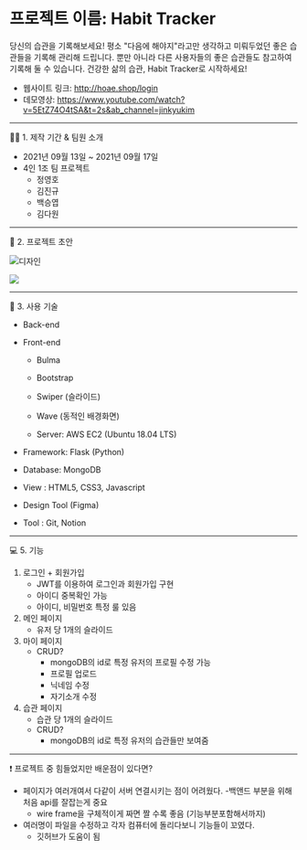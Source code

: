 # 프로젝트 이름: Habit Tracker

당신의 습관을 기록해보세요! 평소 "다음에 해야지"라고만 생각하고 미뤄두었던 좋은 습관들을 기록해 관리해 드립니다.
뿐만 아니라 다른 사용자들의 좋은 습관들도 참고하여 기록해 둘 수 있습니다. 건강한 삶의 습관, Habit Tracker로 시작하세요!

- 웹사이트 링크: http://hoae.shop/login
- 데모영상: https://www.youtube.com/watch?v=5EtZ74O4tSA&t=2s&ab_channel=jinkyukim

---

👨‍💻 1. 제작 기간 & 팀원 소개

- 2021년 09월 13일 ~ 2021년 09월 17일
- 4인 1조 팀 프로젝트
  - 정영호
  - 김진규
  - 백승엽
  - 김다원

---

🎨 2. 프로젝트 초안


![디자인](https://img1.daumcdn.net/thumb/R1280x0/?scode=mtistory2&fname=https%3A%2F%2Fblog.kakaocdn.net%2Fdn%2FcobrHB%2Fbtq60IS5LAV%2FIZCUGglheA826xIuj02Wpk%2Fimg.png "movie26_thumb")

<img src="https://s3-us-west-2.amazonaws.com/secure.notion-static.com/613acc61-6a14-4892-94d9-91a8fa1c9b96/login_page.png">

---

🔨 3. 사용 기술

- Back-end

- Front-end
  - Bulma
  - Bootstrap
  - Swiper (슬라이드)
  - Wave (동적인 배경화면)



  - Server: AWS EC2 (Ubuntu 18.04 LTS)

- Framework: Flask (Python)
- Database: MongoDB
- View : HTML5, CSS3, Javascript
- Design Tool (Figma)
- Tool : Git, Notion

---

💻 5. 기능

1. 로그인 + 회원가입
   - JWT를 이용하여 로그인과 회원가입 구현
   - 아이디 중복확인 가능
   - 아이디, 비밀번호 특정 룰 있음
2. 메인 페이지
   - 유저 당 1개의 슬라이드
3. 마이 페이지
   - CRUD?
     - mongoDB의 id로 특정 유저의 프로필 수정 가능
     - 프로필 업로드
     - 닉네임 수정
     - 자기소개 수정
4. 습관 페이지
   - 습관 당 1개의 슬라이드
   - CRUD?
     - mongoDB의 id로 특정 유저의 습관들만 보여줌

---

 ❗️ 프로젝트 중 힘들었지만 배운점이 있다면?

- 페이지가 여러개여서 다같이 서버 연결시키는 점이 어려웠다.
	-백앤드 부분을 위해 처음 api를 잘잡는게 중요
	- wire frame을 구체적이게 짜면 짤 수록 좋음 (기능부분포함해서까지)
- 여러명이 파일을 수정하고 각자 컴퓨터에 돌리다보니 기능들이 꼬였다.
	- 깃허브가 도움이 됨
